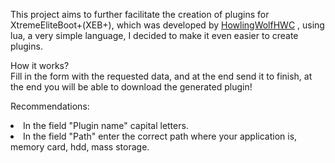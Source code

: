 This project aims to further facilitate the creation of plugins for XtremeEliteBoot+(XEB+), which was developed by <a href="https://github.com/HowlingWolfHWC" target="_blank">HowlingWolfHWC</a> , using lua, a very simple language, I decided to make it even easier to create plugins.

How it works?<br>
Fill in the form with the requested data, and at the end send it to finish, at the end you will be able to download the generated plugin!

Recommendations:<br>

<li>In the field "Plugin name" capital letters.</li>
<li>In the field "Path" enter the correct path where your application is, memory card, hdd, mass storage.</li>